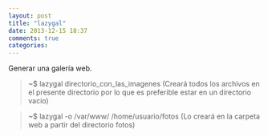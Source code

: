 ```yaml
---
layout: post
title: "lazygal"
date: 2013-12-15 18:37
comments: true
categories: 
---
```

Generar una galería web.

>~$ lazygal directorio_con_las_imagenes  (Creará todos los archivos en el presente directorio por lo que es preferible estar en un directorio vacio)

>~$ lazygal -o /var/www/ /home/usuario/fotos (Lo creará en la carpeta web a partir del directorio fotos)

